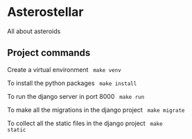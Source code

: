 # Asterostellar
All about asteroids


<h2> Project commands </h2>
Create a virtual environment
<code> make venv </code>

To install the python packages
<code> make install </code>

To run the django server in port 8000
<code> make run </code>

To make all the migrations in the django project
<code> make migrate </code>

To collect all the static files in the django project
<code> make static </code>